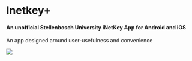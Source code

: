 # Inetkey+

#### An unofficial Stellenbosch University iNetKey App for Android and iOS

An app designed around user-usefulness and convenience

![](https://rhyswilliams.co.za/blog/wp-content/uploads/2017/02/bar-1.png)
